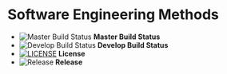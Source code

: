 # Software Engineering Methods

- ![Master Build Status](https://img.shields.io/github/actions/workflow/status/<username>/<repository>/<workflow-name>.yml?branch=master&style=flat-square) **Master Build Status**
- ![Develop Build Status](https://img.shields.io/github/actions/workflow/status/<username>/<repository>/<workflow-name>.yml?branch=develop&style=flat-square) **Develop Build Status**
- [![LICENSE](https://img.shields.io/github/license/<username>/<repository>.svg?style=flat-square)](https://github.com/<username>/<repository>/blob/master/LICENSE) **License**
- ![Release](https://img.shields.io/github/release/<username>/<repository>.svg?style=flat-square) **Release**
